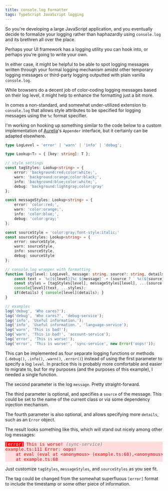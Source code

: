 ```yaml
---
title: console.log Formatter
tags: TypeScript JavaScript logging
---
```


So you're developing a large JavaScript application, and you eventually
decide to formalize your logging rather than haphazardly using 
`console.log` and its brethren all over the place.

<!--more-->

Perhaps your UI framework has a logging utility you can hook into, or
perhaps you're going to write your own.

In either case, it might be helpful to be able to spot logging messages
written through your formal logging mechanism amidst other temporary
logging messages or third-party logging outputted with plain vanilla
`console.log`.

While browsers do a decent job of color-coding logging messages based
on their log level, it might help to enhance the formatting just a bit
more.

In comes a non-standard, and somewhat under-utilized extension to
`console.log` that allows style attributes to be specified for logging
messages using the `%c` format specifier.

I'm working on hooking up something similar to the code below to a
custom implementation of [Aurelia](https://aurelia.io/)'s `Appender`
interface, but it certainly can be adapted elsewhere.

```ts
type LogLevel = 'error' | 'warn' | 'info' | 'debug';

type Lookup<T> = { [key: string]: T };

// style settings
const tagStyles: Lookup<string> = {
    error: 'background:red;color:white;',
    warn: 'background:orange;color:black;',
    info: 'background:blue;color:white;',
    debug: 'background:lightgray;color:gray'
};

const messageStyles: Lookup<string> = {
    error: 'color:red;',
    warn: 'color:orange;',
    info: 'color:blue;',
    debug: 'color:gray;'
};

const sourceStyle = 'color:gray;font-style:italic;'
const sourceStyles: Lookup<string> = {
    error: sourceStyle,
    warn: sourceStyle,
    info: sourceStyle,
    debug: sourceStyle
};

// console.log wrapper with formatting
function log(level: LogLevel, message: string, source?: string, details?: any) {
    const text = `%c[${level}]%c ${message}` + (source ? ` %c(${source})` : '');
    const styles = [tagStyles[level], messageStyles[level], ...(source ? [sourceStyles[level]] : []) ];
    console[level](text, ...styles);
    if(details) { console[level](details); }
}

// examples
log('debug', 'Who cares?');
log('debug', 'Who cares?', 'debug-service');
log('info', 'Useful information.');
log('info', 'Useful information.', 'language-service');
log('warn', 'This is bad!');
log('warn', 'This is bad!', 'account-service');
log('error', 'This is worse!');
log('error', 'This is worse!', 'sync-service', new Error('oops!'));
```

This can be implemented as four separate logging functions or methods
(`.debug()`, `.info()`, `.warn()`, `.error()`) instead of using the
first parameter to specify a log `level`. In practice this is probably
more comfortable and easier to migrate to, but for my purposes (and
the purposes of this example), I needed a single function.

The second parameter is the log `message`. Pretty straight-forward.

The third parameter is optional, and specifies a `source` of the
message. This could be set to the name of the current class or via some
dependency injection mechanism.

The fourth parameter is also optional, and allows specifying more
`details`, such as an `Error` object.

The result looks something like this, which will stand out nicely among
other log messages:

<pre style="background:#FDD;color:#F00;"><span style="background:red;color:white;">[error]</span><span style="color:red;"> This is worse! </span><span style="color:gray;font-style:italic;">(sync-service)</span>
example.ts:111 Error: oops!
    at eval (eval at &lt;anonymous&gt; (example.ts:68),&lt;anonymous&gt;:36:48)
    at example.ts:68
</pre>

Just customize `tagStyles`, `messageStyles`, and `sourceStyles` as you see
fit.

The tag could be changed from the somewhat superfluous `[error]` format to
include the timestamp or some other piece of information.
